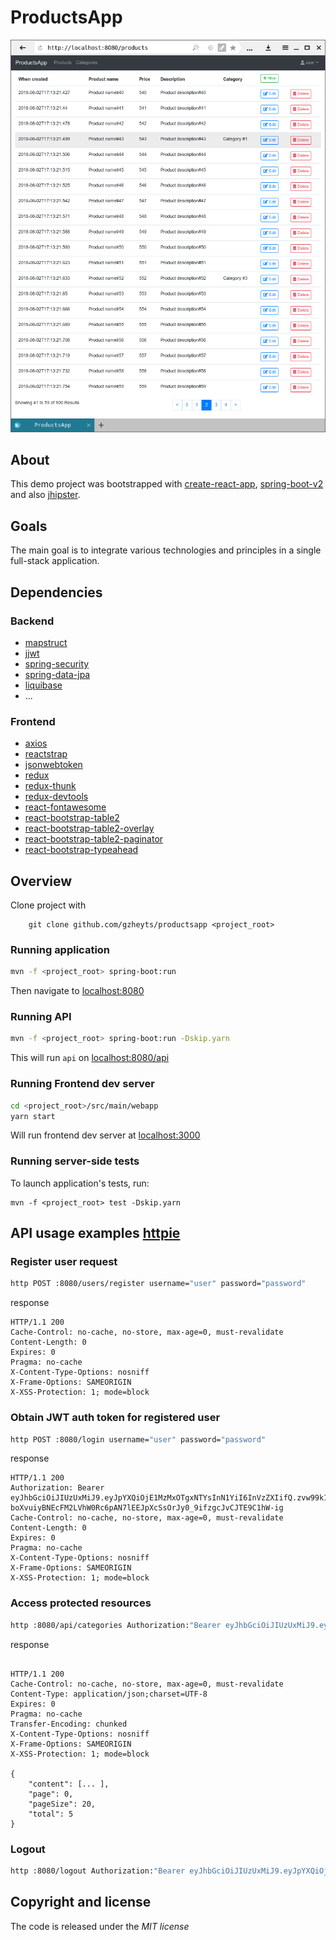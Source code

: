 # ProductsApp
![Screenshot from running application](.scrot/productsapp.png?raw=true "Screenshot ProductsApp")

## About

This demo project was bootstrapped with [create-react-app], [spring-boot-v2] and also [jhipster]. 

## Goals

The main goal is to integrate various technologies and principles in a single full-stack application.

## Dependencies
### Backend
 + [mapstruct]
 + [jjwt]
 + [spring-security]
 + [spring-data-jpa]
 + [liquibase]
 + ...

### Frontend

 + [axios]
 + [reactstrap]
 + [jsonwebtoken]
 + [redux]
 + [redux-thunk]
 + [redux-devtools]
 + [react-fontawesome]
 + [react-bootstrap-table2]
 + [react-bootstrap-table2-overlay]
 + [react-bootstrap-table2-paginator]
 + [react-bootstrap-typeahead]


## Overview
Clone project with 

```
    git clone github.com/gzheyts/productsapp <project_root>
```

### Running application

```bash
mvn -f <project_root> spring-boot:run 
```
Then navigate to [localhost:8080](http://localhost:8080)

### Running API

```bash
mvn -f <project_root> spring-boot:run -Dskip.yarn
```
This will run `api` on [localhost:8080/api](http://localhost:8080/api)

### Running Frontend dev server
```bash
cd <project_root>/src/main/webapp
yarn start
```
Will run frontend dev server at [localhost:3000](http://localhost:3000)

### Running server-side tests

To launch application's tests, run:
```
mvn -f <project_root> test -Dskip.yarn
``` 
## API usage examples [httpie]

### Register user request

```bash
http POST :8080/users/register username="user" password="password"
```
response
```
HTTP/1.1 200 
Cache-Control: no-cache, no-store, max-age=0, must-revalidate
Content-Length: 0
Expires: 0
Pragma: no-cache
X-Content-Type-Options: nosniff
X-Frame-Options: SAMEORIGIN
X-XSS-Protection: 1; mode=block
```

### Obtain JWT auth token for registered user
```bash
http POST :8080/login username="user" password="password"
```
response 
```
HTTP/1.1 200 
Authorization: Bearer eyJhbGciOiJIUzUxMiJ9.eyJpYXQiOjE1MzMxOTgxNTYsInN1YiI6InVzZXIifQ.zvw99k1_Nh1UTNI6ZCBHL3v6-boXvuiyBNEcFM2LVhW0Rc6pAN7lEEJpXcSsOrJy0_9ifzgcJvCJTE9C1hW-ig
Cache-Control: no-cache, no-store, max-age=0, must-revalidate
Content-Length: 0
Expires: 0
Pragma: no-cache
X-Content-Type-Options: nosniff
X-Frame-Options: SAMEORIGIN
X-XSS-Protection: 1; mode=block
```

### Access protected resources
```bash
http :8080/api/categories Authorization:"Bearer eyJhbGciOiJIUzUxMiJ9.eyJpYXQiOjE1MzMxOTgxNTYsInN1YiI6InVzZXIifQ.zvw99k1_Nh1UTNI6ZCBHL3v6-boXvuiyBNEcFM2LVhW0Rc6pAN7lEEJpXcSsOrJy0_9ifzgcJvCJTE9C1hW-ig"
```
response
```

HTTP/1.1 200 
Cache-Control: no-cache, no-store, max-age=0, must-revalidate
Content-Type: application/json;charset=UTF-8
Expires: 0
Pragma: no-cache
Transfer-Encoding: chunked
X-Content-Type-Options: nosniff
X-Frame-Options: SAMEORIGIN
X-XSS-Protection: 1; mode=block

{
    "content": [... ],
    "page": 0,
    "pageSize": 20,
    "total": 5
}
```

### Logout
```bash
http :8080/logout Authorization:"Bearer eyJhbGciOiJIUzUxMiJ9.eyJpYXQiOjE1MzMxOTgxNTYsInN1YiI6InVzZXIifQ.zvw99k1_Nh1UTNI6ZCBHL3v6-boXvuiyBNEcFM2LVhW0Rc6pAN7lEEJpXcSsOrJy0_9ifzgcJvCJTE9C1hW-ig"
```

## Copyright and license

The code is released under the *MIT license*

[spring-boot-v2]: https://spring.io/projects/spring-boot
[create-react-app]: https://github.com/facebook/create-react-app
[httpie]: https://httpie.org/
[mapstruct]:https://github.com/mapstruct 
[jjwt]:https://github.com/jwtk/jjwt
[spring-security]: https://github.com/spring-projects/spring-security
[spring-data-jpa]: https://projects.spring.io/spring-data-jpa
[liquibase]: https://github.com/liquibase/liquibase

[jhipster]: https://github.com/jhipster/generator-jhipster

[axios]:https://github.com/axios/axios
[reactstrap]:https://github.com/reactstrap/reactstrap
[jsonwebtoken]:https://github.com/DefinitelyTyped/DefinitelyTyped
[redux]: https://github.com/reduxjs/redux
[redux-thunk]: https://github.com/reduxjs/redux-thunk
[redux-devtools]: https://github.com/reduxjs/redux-devtools
[react-fontawesome]: https://github.com/FortAwesome/react-fontawesome
[react-bootstrap-table2]:https://github.com/react-bootstrap-table/react-bootstrap-table2
[react-bootstrap-table2-overlay]:https://github.com/react-bootstrap-table/react-bootstrap-table2/tree/master/packages/react-bootstrap-table2-overlay
[react-bootstrap-table2-paginator]:https://github.com/react-bootstrap-table/react-bootstrap-table2/tree/master/packages/react-bootstrap-table2-paginator
[react-bootstrap-typeahead]:https://github.com/ericgio/react-bootstrap-typeahead
